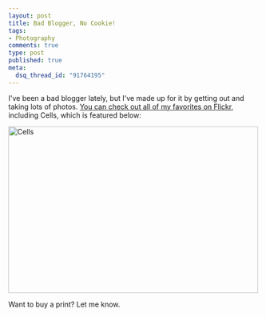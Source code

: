 ```yaml
--- 
layout: post
title: Bad Blogger, No Cookie!
tags: 
- Photography
comments: true
type: post
published: true
meta: 
  dsq_thread_id: "91764195"
---
```

I've been a bad blogger lately, but I've made up for it by getting out and taking lots of photos. <a href="http://www.flickr.com/photos/aaronbrethorst/">You can check out all of my favorites on Flickr</a>, including Cells, which is featured below:

  <a href="http://www.flickr.com/photos/aaronbrethorst/2336477574/" title="Cells by aaronbrethorst, on Flickr"><img src="http://farm3.static.flickr.com/2264/2336477574_547e9d2ec6.jpg" width="500" height="333" alt="Cells" /></a>

  Want to buy a print? Let me know.
